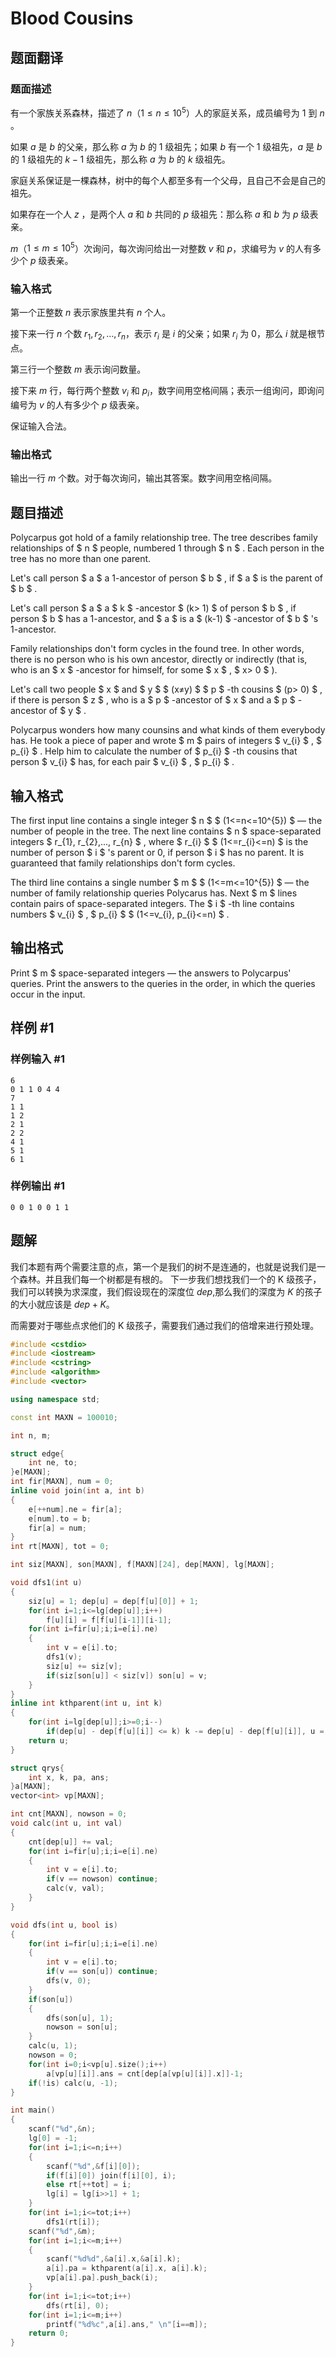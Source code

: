 # Blood Cousins

## 题面翻译

### 题面描述

有一个家族关系森林，描述了 $n$（$1\leq n\leq 10 ^ 5$）人的家庭关系，成员编号为 $1$ 到 $n$ 。

如果 $a$ 是 $b$ 的父亲，那么称 $a$ 为 $b$ 的 $1$ 级祖先；如果 $b$ 有一个 $1$ 级祖先，$a$ 是 $b$ 的 $1$ 级祖先的 $k-1$ 级祖先，那么称 $a$ 为 $b$ 的 $k$ 级祖先。

家庭关系保证是一棵森林，树中的每个人都至多有一个父母，且自己不会是自己的祖先。

如果存在一个人 $z$ ，是两个人 $a$ 和 $b$ 共同的 $p$ 级祖先：那么称 $a$ 和 $b$ 为 $p$ 级表亲。

$m$（$1\leq m\leq 10 ^ 5$）次询问，每次询问给出一对整数 $v$ 和 $p$，求编号为 $v$ 的人有多少个 $p$ 级表亲。

### 输入格式

第一个正整数 $n$ 表示家族里共有 $n$ 个人。

接下来一行 $n$ 个数 $r_1, r_2, \ldots, r_n$，表示 $r_i$ 是 $i$ 的父亲；如果 $r_i$ 为 $0$，那么 $i$ 就是根节点。

第三行一个整数 $m$ 表示询问数量。

接下来 $m$ 行，每行两个整数 $v_i$ 和 $p_i$，数字间用空格间隔；表示一组询问，即询问编号为 $v$ 的人有多少个 $p$ 级表亲。

保证输入合法。

### 输出格式

输出一行 $m$ 个数。对于每次询问，输出其答案。数字间用空格间隔。

## 题目描述

Polycarpus got hold of a family relationship tree. The tree describes family relationships of $ n $ people, numbered 1 through $ n $ . Each person in the tree has no more than one parent.

Let's call person $ a $ a 1-ancestor of person $ b $ , if $ a $ is the parent of $ b $ .

Let's call person $ a $ a $ k $ -ancestor $ (k&gt; 1) $ of person $ b $ , if person $ b $ has a 1-ancestor, and $ a $ is a $ (k-1) $ -ancestor of $ b $ 's 1-ancestor.

Family relationships don't form cycles in the found tree. In other words, there is no person who is his own ancestor, directly or indirectly (that is, who is an $ x $ -ancestor for himself, for some $ x $ , $ x&gt; 0 $ ).

Let's call two people $ x $ and $ y $ $ (x≠y) $ $ p $ -th cousins $ (p&gt; 0) $ , if there is person $ z $ , who is a $ p $ -ancestor of $ x $ and a $ p $ -ancestor of $ y $ .

Polycarpus wonders how many counsins and what kinds of them everybody has. He took a piece of paper and wrote $ m $ pairs of integers $ v_{i} $ , $ p_{i} $ . Help him to calculate the number of $ p_{i} $ -th cousins that person $ v_{i} $ has, for each pair $ v_{i} $ , $ p_{i} $ .

## 输入格式

The first input line contains a single integer $ n $ $ (1<=n<=10^{5}) $ — the number of people in the tree. The next line contains $ n $ space-separated integers $ r_{1}, r_{2},..., r_{n} $ , where $ r_{i} $ $ (1<=r_{i}<=n) $ is the number of person $ i $ 's parent or 0, if person $ i $ has no parent. It is guaranteed that family relationships don't form cycles.

The third line contains a single number $ m $ $ (1<=m<=10^{5}) $ — the number of family relationship queries Polycarus has. Next $ m $ lines contain pairs of space-separated integers. The $ i $ -th line contains numbers $ v_{i} $ , $ p_{i} $ $ (1<=v_{i}, p_{i}<=n) $ .

## 输出格式

Print $ m $ space-separated integers — the answers to Polycarpus' queries. Print the answers to the queries in the order, in which the queries occur in the input.

## 样例 #1

### 样例输入 #1

```
6
0 1 1 0 4 4
7
1 1
1 2
2 1
2 2
4 1
5 1
6 1
```

### 样例输出 #1

```
0 0 1 0 0 1 1
```

## 题解
我们本题有两个需要注意的点，第一个是我们的树不是连通的，也就是说我们是一个森林。并且我们每一个树都是有根的。
下一步我们想找我们一个的 K 级孩子，我们可以转换为求深度，我们假设现在的深度位 $dep$,那么我们的深度为 $K$ 的孩子的大小就应该是 $dep+K$。

而需要对于哪些点求他们的 K 级孩子，需要我们通过我们的倍增来进行预处理。

```cpp
#include <cstdio>
#include <iostream>
#include <cstring>
#include <algorithm>
#include <vector>

using namespace std;

const int MAXN = 100010;

int n, m;

struct edge{
	int ne, to;
}e[MAXN];
int fir[MAXN], num = 0;
inline void join(int a, int b)
{
	e[++num].ne = fir[a];
	e[num].to = b;
	fir[a] = num;
}
int rt[MAXN], tot = 0;

int siz[MAXN], son[MAXN], f[MAXN][24], dep[MAXN], lg[MAXN];

void dfs1(int u)
{
	siz[u] = 1; dep[u] = dep[f[u][0]] + 1;
	for(int i=1;i<=lg[dep[u]];i++)
		f[u][i] = f[f[u][i-1]][i-1];
	for(int i=fir[u];i;i=e[i].ne)
	{
		int v = e[i].to;
		dfs1(v);
		siz[u] += siz[v];
		if(siz[son[u]] < siz[v]) son[u] = v;
	}
}
inline int kthparent(int u, int k)
{
	for(int i=lg[dep[u]];i>=0;i--)
		if(dep[u] - dep[f[u][i]] <= k) k -= dep[u] - dep[f[u][i]], u = f[u][i];
	return u;
}

struct qrys{
	int x, k, pa, ans;
}a[MAXN];
vector<int> vp[MAXN];

int cnt[MAXN], nowson = 0;
void calc(int u, int val)
{
	cnt[dep[u]] += val;
	for(int i=fir[u];i;i=e[i].ne)
	{
		int v = e[i].to;
		if(v == nowson) continue;
		calc(v, val);
	}
}

void dfs(int u, bool is)
{
	for(int i=fir[u];i;i=e[i].ne)
	{
		int v = e[i].to;
		if(v == son[u]) continue;
		dfs(v, 0);
	}
	if(son[u]) 
	{
		dfs(son[u], 1);
		nowson = son[u];
	}
	calc(u, 1);
	nowson = 0;
	for(int i=0;i<vp[u].size();i++)
		a[vp[u][i]].ans = cnt[dep[a[vp[u][i]].x]]-1;
	if(!is) calc(u, -1);
}

int main()
{
	scanf("%d",&n);
	lg[0] = -1;
	for(int i=1;i<=n;i++)
	{
		scanf("%d",&f[i][0]);
		if(f[i][0]) join(f[i][0], i);
		else rt[++tot] = i;
		lg[i] = lg[i>>1] + 1;
	}
	for(int i=1;i<=tot;i++)
		dfs1(rt[i]);
	scanf("%d",&m);
	for(int i=1;i<=m;i++)
	{
		scanf("%d%d",&a[i].x,&a[i].k);
		a[i].pa = kthparent(a[i].x, a[i].k);
		vp[a[i].pa].push_back(i);
	}
	for(int i=1;i<=tot;i++)
		dfs(rt[i], 0);
	for(int i=1;i<=m;i++)
		printf("%d%c",a[i].ans," \n"[i==m]);
	return 0;
}
```